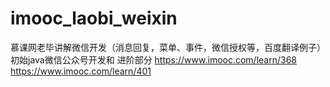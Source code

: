 # imooc_laobi_weixin
慕课网老毕讲解微信开发（消息回复，菜单、事件，微信授权等，百度翻译例子）
初始java微信公众号开发和 进阶部分 
https://www.imooc.com/learn/368
https://www.imooc.com/learn/401
